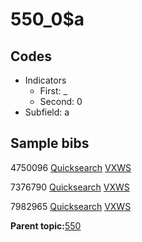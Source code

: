 # 550\_0$a

## Codes

-   Indicators
    -   First: \_
    -   Second: 0
-   Subfield: a

## Sample bibs

4750096 [Quicksearch](https://search.library.yale.edu/catalog/4750096) [VXWS](http://prodorbis.library.yale.edu:7014/vxws/GetHoldingsService?bibId=4750096)

7376790 [Quicksearch](https://search.library.yale.edu/catalog/7376790) [VXWS](http://prodorbis.library.yale.edu:7014/vxws/GetHoldingsService?bibId=7376790)

7982965 [Quicksearch](https://search.library.yale.edu/catalog/7982965) [VXWS](http://prodorbis.library.yale.edu:7014/vxws/GetHoldingsService?bibId=7982965)

**Parent topic:**[550](../../tags/550/550.md)

